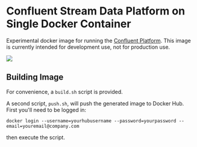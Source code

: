 Confluent Stream Data Platform on Single Docker Container
=========================================================

Experimental docker image for running the [Confluent Platform](http://confluent.io/docs/current/index.html).
This image is currently intended for development use, not for production use.

[![](https://badge.imagelayers.io/socialorra/confluent-platform:latest.svg)](https://imagelayers.io/?images=socialorra/confluent-platform:latest 'Get your own badge on imagelayers.io')

Building Image
---------------

For convenience, a `build.sh` script is provided.

A second script, `push.sh`, will push the generated image to Docker Hub. First you'll need to be logged in:

    docker login --username=yourhubusername --password=yourpassword --email=youremail@company.com

then execute the script.

